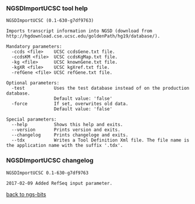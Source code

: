 ### NGSDImportUCSC tool help
	NGSDImportUCSC (0.1-630-g7df9763)
	
	Imports transcript information into NGSD (download from http://hgdownload.cse.ucsc.edu/goldenPath/hg19/database/).
	
	Mandatory parameters:
	  -ccds <file>    UCSC ccdsGene.txt file.
	  -ccdsKM <file>  UCSC ccdsKgMap.txt file.
	  -kg <file>      UCSC knownGene.txt file.
	  -kgXR <file>    UCSC kgXref.txt file.
	  -refGene <file> UCSC refGene.txt file.
	
	Optional parameters:
	  -test           Uses the test database instead of on the production database.
	                  Default value: 'false'
	  -force          If set, overwrites old data.
	                  Default value: 'false'
	
	Special parameters:
	  --help          Shows this help and exits.
	  --version       Prints version and exits.
	  --changelog     Prints changeloge and exits.
	  --tdx           Writes a Tool Definition Xml file. The file name is the application name with the suffix '.tdx'.
	
### NGSDImportUCSC changelog
	NGSDImportUCSC 0.1-630-g7df9763
	
	2017-02-09 Added RefSeq input parameter.
[back to ngs-bits](https://github.com/imgag/ngs-bits)